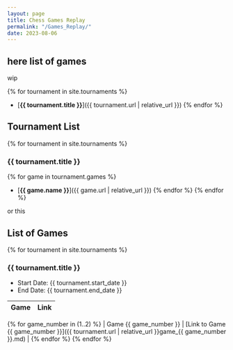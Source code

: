```yaml
---
layout: page
title: Chess Games Replay
permalink: "/Games_Replay/"
date: 2023-08-06
---
```

## here list of games

wip

{% for tournament in site.tournaments %}
- [**{{ tournament.title }}**]({{ tournament.url | relative_url }})
{% endfor %}

## Tournament List

{% for tournament in site.tournaments %}
### {{ tournament.title }}
{% for game in tournament.games %}
- [**{{ game.name }}**]({{ game.url | relative_url }})
{% endfor %}
{% endfor %}

or this

## List of Games

{% for tournament in site.tournaments %}
### {{ tournament.title }}

- Start Date: {{ tournament.start_date }}
- End Date: {{ tournament.end_date }}

| Game | Link |
|------|------|
{% for game_number in (1..2) %}
| Game {{ game_number }} | [Link to Game {{ game_number }}]({{ tournament.url | relative_url }}game_{{ game_number }}.md) |
{% endfor %}
{% endfor %}


